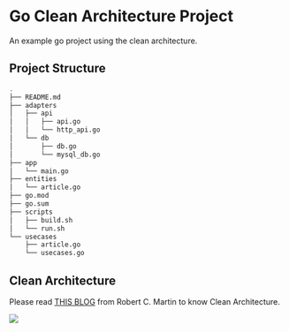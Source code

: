 Go  Clean Architecture Project 
===

An example go project using the clean architecture.

## Project Structure

```bash
.
├── README.md
├── adapters
│   ├── api
│   │   ├── api.go
│   │   └── http_api.go
│   └── db
│       ├── db.go
│       └── mysql_db.go
├── app
│   └── main.go
├── entities
│   └── article.go
├── go.mod
├── go.sum
├── scripts
│   ├── build.sh
│   └── run.sh
└── usecases
    ├── article.go
    └── usecases.go
```

## Clean Architecture

Please read [THIS BLOG](https://blog.cleancoder.com/uncle-bob/2012/08/13/the-clean-architecture.html) from Robert C. Martin to know Clean Architecture. 

![](https://wx4.sinaimg.cn/mw2000/6ae0adaely1gxb4xhga07j210u0ulgro.jpg)
